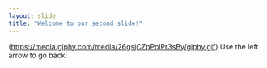 ```yaml
---
layout: slide
title: "Welcome to our second slide!"
--- 
```

(https://media.giphy.com/media/26gsjCZpPolPr3sBy/giphy.gif)
Use the left arrow to go back!

